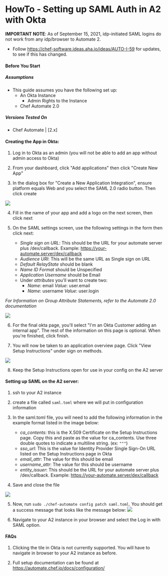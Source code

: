 # HowTo - Setting up SAML Auth in A2 with Okta

**IMPORTANT NOTE**: As of September 15, 2021, idp-initiated SAML logins do not work from any idp/browser to Automate 2.
- Follow https://chef-software.ideas.aha.io/ideas/AUTO-I-59 for updates, to see if this has changed.

#### Before You Start
##### Assumptions
- This guide assumes you have the following set up:
    - An Okta Instance
        - Admin Rights to the Instance
    - Chef Automate 2.0

##### Versions Tested On
- Chef Automate | [2.x]

#### Creating the App in Okta:
1. Log in to Okta as an admin (you will not be able to add an app without admin access to Okta)

2. From your dashboard, click "Add applications" then click "Create New App"

3. In the dialog box for "Create a New Application Integration", ensure platform equals Web and you select the SAML 2.0 radio button. Then click create

![](../images/A2SamlWithOkta/new-app-dialog.png)

4. Fill in the name of your app and add a logo on the next screen, then click next

5. On the SAML settings screen, use the following settings in the form then click next:
    - *Single sign on URL*: This should be the URL for your automate server plus /dex/callback. Example: https://your-automate.server/dex/callback
    - *Audience URI*: This will be the same URL as Single sign on URL
    - *Default RelayState* should be blank
    - *Name ID Format* should be Unspecified
    - *Application Username* should be Email
    - Under *attributes* you'll want to create two:
        - *Name*: email  *Value*: user.email
        - *Name*: username    *Value*: user.login

*_For Information on Group Attribute Statements, refer to the Automate 2.0 documentation_*

![](../images/A2SamlWithOkta/saml-settings-okta.png)

6. For the final okta page, you'll select "I'm an Okta Customer adding an internal app". The rest of the information on this page is optional. When you're finished, click finish.

7. You will now be taken to an application overview page. Click "View Setup Instructions" under sign on methods.

![](../images/A2SamlWithOkta/application-overview.png)

8. Keep the Setup Instructions open for use in your config on the A2 server

#### Setting up SAML on the A2 server:
1. ssh to your A2 instance
2. create a file called `saml.toml` where we will put in configuration information
3. In the saml.toml file, you will need to add the following information in the example format listed in the image below:
    - *ca_contents*: this is the X.509 Certificate on the Setup Instructions page. Copy this and paste as the value for ca_contents. Use three double quotes to indicate a multiline string. (ex: `"""`)
    - *sso_url*: This is the value for Identity Provider Single Sign-On URL listed on the Setup Instructions page in Okta
    - *email_attr*: The value for this should be email
    - *username_attr*: The value for this should be username
    - *entity_issuer*: This should be the URL for your automate server plus /dex/callback. Example: https://your-automate.server/dex/callback

4. Save and close the file

![](../images/A2SamlWithOkta/saml-toml-format.png)

5. Now, run `sudo ./chef-automate config patch saml.toml`. You should get a success message that looks like the message below:
![](../images/A2SamlWithOkta/dpatch-success.png)

6. Navigate to your A2 instance in your browser and select the Log in with SAML option.

#### FAQs
1. Clicking the tile in Okta is not currently supported. You will have to navigate in browser to your A2 instance as before.

2. Full setup documentation can be found at https://automate.chef.io/docs/configuration/
